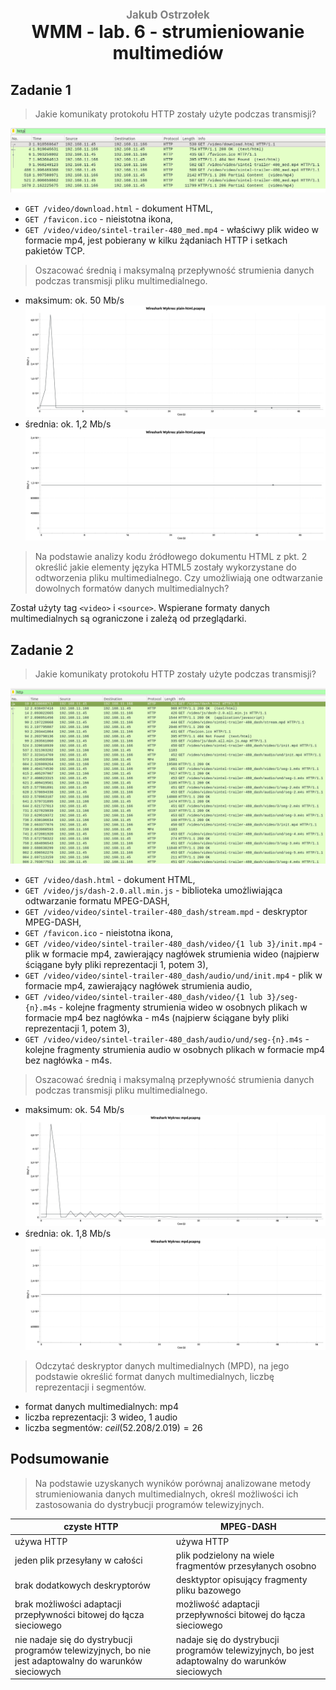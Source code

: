 <h1 style="text-align: center;">
<div style="color:grey; font-size: 0.6em;">Jakub Ostrzołek</div>
<div>WMM - lab. 6 - strumieniowanie multimediów</div>
</h1>

## Zadanie 1

> Jakie komunikaty protokołu HTTP zostały użyte podczas transmisji?

![komunikaty](plain-html/plain-html-packets.png)

* `GET /video/download.html` - dokument HTML,
* `GET /favicon.ico` - nieistotna ikona,
* `GET /video/video/sintel-trailer-480_med.mp4` - właściwy plik wideo w formacie mp4, jest pobierany w kilku żądaniach HTTP i setkach pakietów TCP.

> Oszacować średnią i maksymalną przepływność strumienia danych podczas transmisji pliku multimedialnego.

* maksimum: ok. 50 Mb/s
  ![przebieg](plain-html/plain-html.jpg)
* średnia: ok. 1,2 Mb/s
  ![średnia](plain-html/plain-html-avg.jpg)

> Na podstawie analizy kodu źródłowego dokumentu HTML z pkt. 2 określić jakie elementy języka HTML5 zostały wykorzystane do odtworzenia pliku multimedialnego. Czy umożliwiają one odtwarzanie dowolnych formatów danych multimedialnych?

Został użyty tag `<video>` i `<source>`. Wspierane formaty danych multimedialnych są ograniczone i zależą od przeglądarki.

## Zadanie 2
> Jakie komunikaty protokołu HTTP zostały użyte podczas transmisji?

![komunikaty](mpd/mpd-packets.png)

* `GET /video/dash.html` - dokument HTML,
* `GET /video/js/dash-2.0.all.min.js` - biblioteka umożliwiająca odtwarzanie formatu MPEG-DASH,
* `GET /video/video/sintel-trailer-480_dash/stream.mpd` - deskryptor MPEG-DASH,
* `GET /favicon.ico` - nieistotna ikona,
* `GET /video/video/sintel-trailer-480_dash/video/{1 lub 3}/init.mp4` - plik w formacie mp4, zawierający nagłówek strumienia wideo (najpierw ściągane były pliki reprezentacji 1, potem 3),
* `GET /video/video/sintel-trailer-480_dash/audio/und/init.mp4` - plik w formacie mp4, zawierający nagłówek strumienia audio,
* `GET /video/video/sintel-trailer-480_dash/video/{1 lub 3}/seg-{n}.m4s` - kolejne fragmenty strumienia wideo w osobnych plikach w formacie mp4 bez nagłówka - m4s (najpierw ściągane były pliki reprezentacji 1, potem 3),
* `GET /video/video/sintel-trailer-480_dash/audio/und/seg-{n}.m4s` - kolejne fragmenty strumienia audio w osobnych plikach w formacie mp4 bez nagłówka - m4s.

> Oszacować średnią i maksymalną przepływność strumienia danych podczas transmisji pliku multimedialnego.

* maksimum: ok. 54 Mb/s
  ![przebieg](mpd/mpd.jpg)
* średnia: ok. 1,8 Mb/s
  ![średnia](mpd/mpd-avg.jpg)

> Odczytać deskryptor danych multimedialnych (MPD), na jego podstawie określić format danych multimedialnych, liczbę reprezentacji i segmentów.

* format danych multimedialnych: mp4
* liczba reprezentacji: 3 wideo, 1 audio
* liczba segmentów: $ceil(52.208/2.019) = 26$

## Podsumowanie
> Na podstawie uzyskanych wyników porównaj analizowane metody strumieniowania danych multimedialnych, określ możliwości ich zastosowania do dystrybucji programów telewizyjnych.

czyste HTTP | MPEG-DASH
-|-
używa HTTP | używa HTTP
jeden plik przesyłany w całości | plik podzielony na wiele fragmentów przesyłanych osobno
brak dodatkowych deskryptorów | desktyptor opisujący fragmenty pliku bazowego
brak możliwości adaptacji przepływności bitowej do łącza sieciowego | możliwość adaptacji przepływności bitowej do łącza sieciowego
nie nadaje się do dystrybucji programów telewizyjnych, bo nie jest adaptowalny do warunków sieciowych | nadaje się do dystrybucji programów telewizyjnych, bo jest adaptowalny do warunków sieciowych